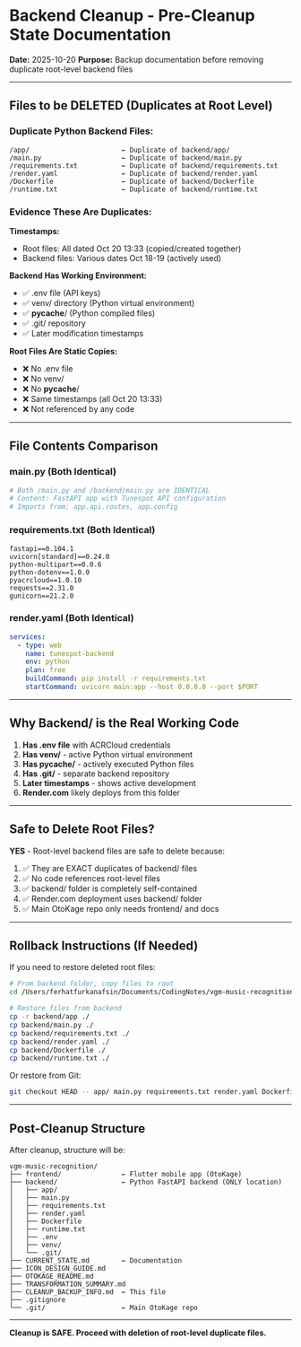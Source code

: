 # Backend Cleanup - Pre-Cleanup State Documentation

**Date:** 2025-10-20
**Purpose:** Backup documentation before removing duplicate root-level backend files

---

## Files to be DELETED (Duplicates at Root Level)

### Duplicate Python Backend Files:
```
/app/                       ← Duplicate of backend/app/
/main.py                    ← Duplicate of backend/main.py
/requirements.txt           ← Duplicate of backend/requirements.txt
/render.yaml                ← Duplicate of backend/render.yaml
/Dockerfile                 ← Duplicate of backend/Dockerfile
/runtime.txt                ← Duplicate of backend/runtime.txt
```

### Evidence These Are Duplicates:

**Timestamps:**
- Root files: All dated Oct 20 13:33 (copied/created together)
- Backend files: Various dates Oct 18-19 (actively used)

**Backend Has Working Environment:**
- ✅ .env file (API keys)
- ✅ venv/ directory (Python virtual environment)
- ✅ __pycache__/ (Python compiled files)
- ✅ .git/ repository
- ✅ Later modification timestamps

**Root Files Are Static Copies:**
- ❌ No .env file
- ❌ No venv/
- ❌ No __pycache__/
- ❌ Same timestamps (all Oct 20 13:33)
- ❌ Not referenced by any code

---

## File Contents Comparison

### main.py (Both Identical)
```python
# Both /main.py and /backend/main.py are IDENTICAL
# Content: FastAPI app with Tunespot API configuration
# Imports from: app.api.routes, app.config
```

### requirements.txt (Both Identical)
```
fastapi==0.104.1
uvicorn[standard]==0.24.0
python-multipart==0.0.6
python-dotenv==1.0.0
pyacrcloud==1.0.10
requests==2.31.0
gunicorn==21.2.0
```

### render.yaml (Both Identical)
```yaml
services:
  - type: web
    name: tunespot-backend
    env: python
    plan: free
    buildCommand: pip install -r requirements.txt
    startCommand: uvicorn main:app --host 0.0.0.0 --port $PORT
```

---

## Why Backend/ is the Real Working Code

1. **Has .env file** with ACRCloud credentials
2. **Has venv/** - active Python virtual environment
3. **Has __pycache__/** - actively executed Python files
4. **Has .git/** - separate backend repository
5. **Later timestamps** - shows active development
6. **Render.com** likely deploys from this folder

---

## Safe to Delete Root Files?

**YES** - Root-level backend files are safe to delete because:

1. ✅ They are EXACT duplicates of backend/ files
2. ✅ No code references root-level files
3. ✅ backend/ folder is completely self-contained
4. ✅ Render.com deployment uses backend/ folder
5. ✅ Main OtoKage repo only needs frontend/ and docs

---

## Rollback Instructions (If Needed)

If you need to restore deleted root files:

```bash
# From backend folder, copy files to root
cd /Users/ferhatfurkanafsin/Documents/CodingNotes/vgm-music-recognition

# Restore files from backend
cp -r backend/app ./
cp backend/main.py ./
cp backend/requirements.txt ./
cp backend/render.yaml ./
cp backend/Dockerfile ./
cp backend/runtime.txt ./
```

Or restore from Git:
```bash
git checkout HEAD -- app/ main.py requirements.txt render.yaml Dockerfile runtime.txt
```

---

## Post-Cleanup Structure

After cleanup, structure will be:

```
vgm-music-recognition/
├── frontend/               ← Flutter mobile app (OtoKage)
├── backend/                ← Python FastAPI backend (ONLY location)
│   ├── app/
│   ├── main.py
│   ├── requirements.txt
│   ├── render.yaml
│   ├── Dockerfile
│   ├── runtime.txt
│   ├── .env
│   ├── venv/
│   └── .git/
├── CURRENT_STATE.md        ← Documentation
├── ICON_DESIGN_GUIDE.md
├── OTOKAGE_README.md
├── TRANSFORMATION_SUMMARY.md
├── CLEANUP_BACKUP_INFO.md  ← This file
├── .gitignore
└── .git/                   ← Main OtoKage repo
```

---

**Cleanup is SAFE. Proceed with deletion of root-level duplicate files.**

